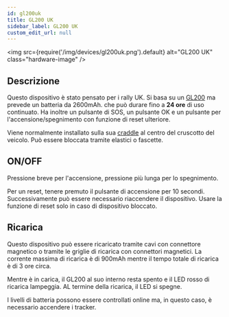 ```yaml
---
id: gl200uk
title: GL200 UK
sidebar_label: GL200 UK
custom_edit_url: null
---
```

<img
  src={require('/img/devices/gl200uk.png').default}
  alt="GL200 UK"
  class="hardware-image" 
/>

## Descrizione

Questo dispositivo è stato pensato per i rally UK. Si basa su un [GL200](gl200) ma prevede un batteria da 2600mAh. che può durare fino a **24 ore** di uso continuato. Ha inoltre un pulsante di SOS, un pulsante OK e un pulsante per l'accensione/spegnimento con funzione di reset ulteriore.

Viene normalmente installato sulla sua [craddle](tools/craddle) al centro del cruscotto del veicolo. Può essere bloccata tramite elastici o fascette.

## ON/OFF

Pressione breve per l'accensione, pressione più lunga per lo spegnimento. 

Per un reset, tenere premuto il pulsante di accensione per 10 secondi. Successivamente può essere necessario riaccendere il dispositivo. Usare la funzione di reset solo in caso di dispositivo bloccato.

## Ricarica

Questo dispositivo può essere ricaricato tramite cavi con connettore magnetico o tramite le griglie di ricarica con connettori magnetici. La corrente massima di ricarica è di 900mAh mentre il tempo totale di ricarica è di 3 ore circa.

Mentre è in carica, il GL200 al suo interno resta spento e il LED rosso di ricarica lampeggia. AL termine della ricarica, il LED si spegne.

I livelli di batteria possono essere controllati online ma, in questo caso, è necessario accendere i tracker.

